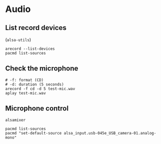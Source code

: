 # Audio

## List record devices

(`alsa-utils`)

```shell
arecord --list-devices
pacmd list-sources
```

## Check the microphone

```shell
# -f: format (CD)
# -d: duration (5 seconds)
arecord -f cd -d 5 test-mic.wav
aplay test-mic.wav
```

## Microphone control

```shell
alsamixer
```

```
pacmd list-sources
pacmd "set-default-source alsa_input.usb-045e_USB_camera-01.analog-mono"
```

